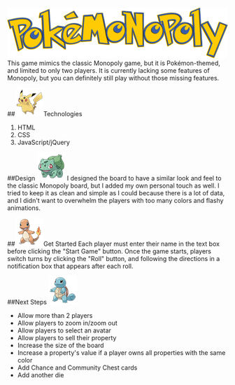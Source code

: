 ![pokémonopoly](images/pokemonopoly.png)
This game mimics the classic Monopoly game, but it is Pokémon-themed, and limited to only two players. It is currently lacking some features of Monopoly, but you can definitely still play without those missing features.

##![pokémonopoly](images/pikachu.png)Technologies
1. HTML
2. CSS
3. JavaScript/jQuery

##Design ![pokémonopoly](images/bulbasaur.png)
I designed the board to have a similar look and feel to the classic Monopoly board, but I added my own personal touch as well. I tried to keep it as clean and simple as I could because there is a lot of data, and I didn't want to overwhelm the players with too many colors and flashy animations.

##![pokémonopoly](images/charmander.png)Get Started
Each player must enter their name in the text box before clicking the "Start Game" button. Once the game starts, players switch turns by clicking the "Roll" button, and following the directions in a notification box that appears after each roll.

##Next Steps ![pokémonopoly](images/squirtle.png)
- Allow more than 2 players
- Allow players to zoom in/zoom out
- Allow players to select an avatar
- Allow players to sell their property
- Increase the size of the board
- Increase a property's value if a player owns all properties with the same color
- Add Chance and Community Chest cards
- Add another die

